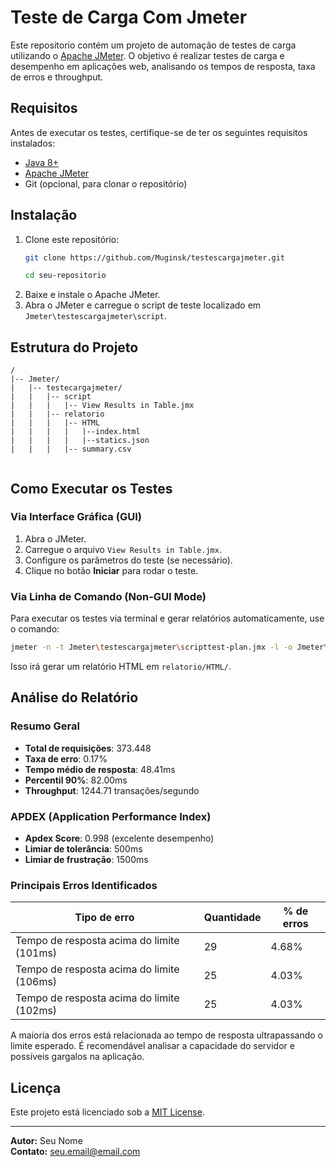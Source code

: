 # Teste de Carga Com Jmeter


Este repositorio contém um projeto de automação de testes de carga utilizando o [Apache JMeter](https://jmeter.apache.org/). O objetivo é realizar testes de carga e desempenho em aplicações web, analisando os tempos de resposta, taxa de erros e throughput.

## Requisitos

Antes de executar os testes, certifique-se de ter os seguintes requisitos instalados:

- [Java 8+](https://www.oracle.com/java/technologies/javase-downloads.html)
- [Apache JMeter](https://jmeter.apache.org/download_jmeter.cgi)
- Git (opcional, para clonar o repositório)

## Instalação

1. Clone este repositório:
   ```sh
   git clone https://github.com/Muginsk/testescargajmeter.git
   
   cd seu-repositorio
   ```
2. Baixe e instale o Apache JMeter.
3. Abra o JMeter e carregue o script de teste localizado em `Jmeter\testescargajmeter\script`.

## Estrutura do Projeto

```
/
|-- Jmeter/
|   |-- testecargajmeter/
|   |   |-- script
|   |   |   |-- View Results in Table.jmx
|   |   |-- relatorio
|   |   |   |-- HTML
|   |   |   |   |--index.html
|   |   |   |   |--statics.json
|   |   |   |-- summary.csv
   

```

## Como Executar os Testes

### Via Interface Gráfica (GUI)

1. Abra o JMeter.
2. Carregue o arquivo `View Results in Table.jmx`.
3. Configure os parâmetros do teste (se necessário).
4. Clique no botão **Iniciar** para rodar o teste.

### Via Linha de Comando (Non-GUI Mode)

Para executar os testes via terminal e gerar relatórios automaticamente, use o comando:



```sh
jmeter -n -t Jmeter\testescargajmeter\scripttest-plan.jmx -l -o Jmeter\testescargajmeter\relatorio\HTML
```

Isso irá gerar um relatório HTML em `relatorio/HTML/`.

## Análise do Relatório

### Resumo Geral

- **Total de requisições**: 373.448
- **Taxa de erro**: 0.17%
- **Tempo médio de resposta**: 48.41ms
- **Percentil 90%**: 82.00ms
- **Throughput**: 1244.71 transações/segundo

### APDEX (Application Performance Index)

- **Apdex Score**: 0.998 (excelente desempenho)
- **Limiar de tolerância**: 500ms
- **Limiar de frustração**: 1500ms

### Principais Erros Identificados

| Tipo de erro                              | Quantidade | % de erros |
| ----------------------------------------- | ---------- | ---------- |
| Tempo de resposta acima do limite (101ms) | 29         | 4.68%      |
| Tempo de resposta acima do limite (106ms) | 25         | 4.03%      |
| Tempo de resposta acima do limite (102ms) | 25         | 4.03%      |

A maioria dos erros está relacionada ao tempo de resposta ultrapassando o limite esperado. É recomendável analisar a capacidade do servidor e possíveis gargalos na aplicação.


## Licença

Este projeto está licenciado sob a [MIT License](LICENSE).

---

**Autor:** Seu Nome\
**Contato:** [seu.email@email.com](mailto\:seu.email@email.com)


